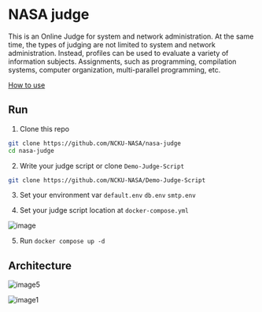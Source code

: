 # NASA judge

This is an Online Judge for system and network administration. At the same time, the types of judging are not limited to system and network administration. Instead, profiles can be used to evaluate a variety of information subjects. Assignments, such as programming, compilation systems, computer organization, multi-parallel programming, etc.

[How to use](https://hackmd.io/@Jimmy01240397/Bywp85UNA)

## Run

1. Clone this repo

```bash
git clone https://github.com/NCKU-NASA/nasa-judge
cd nasa-judge
```

2. Write your judge script or clone `Demo-Judge-Script`

```bash
git clone https://github.com/NCKU-NASA/Demo-Judge-Script
```

3. Set your environment var `default.env` `db.env` `smtp.env`

4. Set your judge script location at `docker-compose.yml`

![image](https://github.com/user-attachments/assets/380f35ba-ad1d-4fbd-bd99-bfa3349f4985)

5. Run `docker compose up -d`

## Architecture

![image5](https://github.com/user-attachments/assets/972550f7-1052-4099-8469-521b4417d250)

![image1](https://github.com/user-attachments/assets/1e1317ae-06ab-4b83-933c-c33a71f7d4ab)
